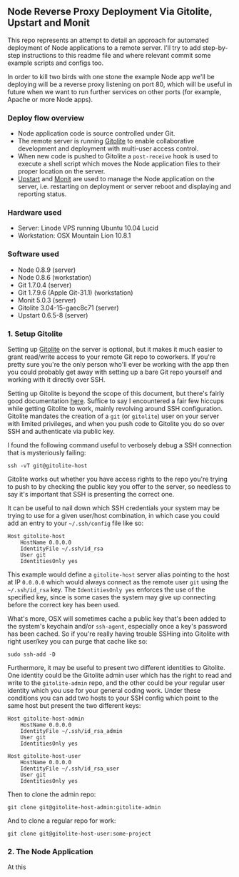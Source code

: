 
## Node Reverse Proxy Deployment Via Gitolite, Upstart and Monit

This repo represents an attempt to detail an approach for automated deployment of Node applications to a remote server. I'll try to add step-by-step instructions to this readme file and where relevant commit some example scripts and configs too.

In order to kill two birds with one stone the example Node app we'll be deploying will be a reverse proxy listening on port 80, which will be useful in future when we want to run further services on other ports (for example, Apache or more Node apps).

### Deploy flow overview

- Node application code is source controlled under Git.
- The remote server is running [Gitolite](https://github.com/sitaramc/gitolite) to enable collaborative development and deployment with multi-user access control.
- When new code is pushed to Gitolite a `post-receive` hook is used to execute a shell script which moves the Node application files to their proper location on the server.
- [Upstart](http://upstart.ubuntu.com) and [Monit](http://mmonit.com/monit) are used to manage the Node application on the server, i.e. restarting on deployment or server reboot and displaying and reporting status.

### Hardware used

- Server: Linode VPS running Ubuntu 10.04 Lucid
- Workstation: OSX Mountain Lion 10.8.1

### Software used

- Node 0.8.9 (server)
- Node 0.8.6 (workstation)
- Git 1.7.0.4 (server)
- Git 1.7.9.6 (Apple Git-31.1) (workstation)
- Monit 5.0.3 (server)
- Gitolite 3.04-15-gaec8c71 (server)
- Upstart 0.6.5-8 (server)

### 1. Setup Gitolite

Setting up [Gitolite](https://github.com/sitaramc/gitolite) on the server is optional, but it makes it much easier to grant read/write access to your remote Git repo to coworkers. If you're pretty sure you're the only person who'll ever be working with the app then you could probably get away with setting up a bare Git repo yourself and working with it directly over SSH.

Setting up Gitolite is beyond the scope of this document, but there's fairly good documentation [here](http://sitaramc.github.com/gitolite/master-toc.html). Suffice to say I encountered a fair few hiccups while getting Gitolite to work, mainly revolving around SSH configuration. Gitolite mandates the creation of a `git` (or `gitolite`) user on your server with limited privileges, and when you push code to Gitolite you do so over SSH and authenticate via public key.

I found the following command useful to verbosely debug a SSH connection that is mysteriously failing:
	
	ssh -vT git@gitolite-host

Gitolite works out whether you have access rights to the repo you're trying to push to by checking the public key you offer to the server, so needless to say it's important that SSH is presenting the correct one.

It can be useful to nail down which SSH credentials your system may be trying to use for a given user/host combination, in which case you could add an entry to your `~/.ssh/config` file like so:

	Host gitolite-host
		HostName 0.0.0.0
		IdentityFile ~/.ssh/id_rsa
		User git
		IdentitiesOnly yes

This example would define a `gitolite-host` server alias pointing to the host at IP `0.0.0.0` which would always connect as the remote user `git` using the `~/.ssh/id_rsa` key. The `IdentitiesOnly yes` enforces the use of the specified key, since is some cases the system may give up connecting before the correct key has been used.

What's more, OSX will sometimes cache a public key that's been added to the system's keychain and/or `ssh-agent`, especially once a key's password has been cached. So if you're really having trouble SSHing into Gitolite with right user/key you can purge that cache like so:

	sudo ssh-add -D

Furthermore, it may be useful to present two different identities to Gitolite. One identity could be the Gitolite admin user which has the right to read and write to the `gitolite-admin` repo, and the other could be your regular user identity which you use for your general coding work. Under these conditions you can add two hosts to your SSH config which point to the same host but present the two different keys:

	Host gitolite-host-admin
		HostName 0.0.0.0
		IdentityFile ~/.ssh/id_rsa_admin
		User git
		IdentitiesOnly yes

	Host gitolite-host-user
		HostName 0.0.0.0
		IdentityFile ~/.ssh/id_rsa_user
		User git
		IdentitiesOnly yes

Then to clone the admin repo:

	git clone git@gitolite-host-admin:gitolite-admin

And to clone a regular repo for work:

	git clone git@gitolite-host-user:some-project

### 2. The Node Application

At this 